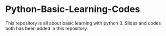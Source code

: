 # Python-Basic-Learning-Codes
This repository is all about basic learning with python 3. Slides and codes both has been added in this repository.

